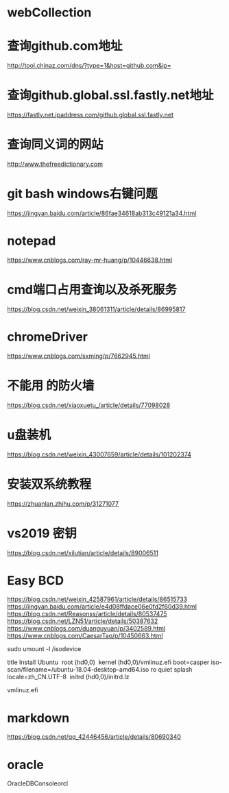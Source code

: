 # webCollection

# 查询github.com地址
http://tool.chinaz.com/dns/?type=1&host=github.com&ip=

# 查询github.global.ssl.fastly.net地址
https://fastly.net.ipaddress.com/github.global.ssl.fastly.net

# 查询同义词的网站
http://www.thefreedictionary.com

# git bash windows右键问题
https://jingyan.baidu.com/article/86fae34618ab313c49121a34.html

# notepad
https://www.cnblogs.com/ray-mr-huang/p/10446638.html

# cmd端口占用查询以及杀死服务
https://blog.csdn.net/weixin_38061311/article/details/86995817

# chromeDriver
https://www.cnblogs.com/sxming/p/7662945.html

# 不能用 的防火墙
https://blog.csdn.net/xiaoxuetu_/article/details/77098028

# u盘装机
https://blog.csdn.net/weixin_43007659/article/details/101202374

# 安装双系统教程
https://zhuanlan.zhihu.com/p/31271077

# vs2019 密钥
https://blog.csdn.net/xilutian/article/details/89006511

# Easy BCD
https://blog.csdn.net/weixin_42587961/article/details/86515733
https://jingyan.baidu.com/article/e4d08ffdace06e0fd2f60d39.html
https://blog.csdn.net/Reasonss/article/details/80537475
https://blog.csdn.net/LZN51/article/details/50387632
https://www.cnblogs.com/duanguyuan/p/3402589.html
https://www.cnblogs.com/CaesarTao/p/10450663.html

sudo umount -l /isodevice

title Install Ubuntu 
root (hd0,0) 
kernel (hd0,0)/vmlinuz.efi boot=casper iso-scan/filename=/ubuntu-18.04-desktop-amd64.iso ro quiet splash locale=zh_CN.UTF-8 
initrd (hd0,0)/initrd.lz

vmlinuz.efi

# markdown
https://blog.csdn.net/qq_42446456/article/details/80690340

# oracle
OracleDBConsoleorcl